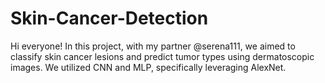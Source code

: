 # Skin-Cancer-Detection
Hi everyone! In this project, with my partner @serena111, we aimed to classify skin cancer lesions and predict tumor types using dermatoscopic images. We utilized CNN and MLP, specifically leveraging AlexNet.
